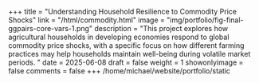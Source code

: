 +++
title = "Understanding Household Resilience to Commodity Price Shocks"
link = "/html/commodity.html"
image = "img/portfolio/fig-final-ggpairs-core-vars-1.png"
description = "This project explores how agricultural households in developing economies respond to global commodity price shocks, with a specific focus on how different farming practices may help households maintain well-being during volatile market periods. "
date = 2025-06-08
draft = false
weight = 1
showonlyimage = false
comments = false
+++
/home/michael/website/portfolio/static